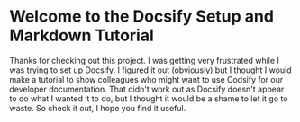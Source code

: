 # Welcome to the Docsify Setup and Markdown Tutorial <!-- {docsify-ignore} -->

Thanks for checking out this project. I was getting very frustrated while I was trying to set up Docsify. I figured it out (obviously) but I thought I would make a tutorial to show colleagues who might want to use Codsify for our developer documentation. That didn't work out as Docsify doesn't appear to do what I wanted it to do, but I thought it would be a shame to let it go to waste. So check it out, I hope you find it useful.